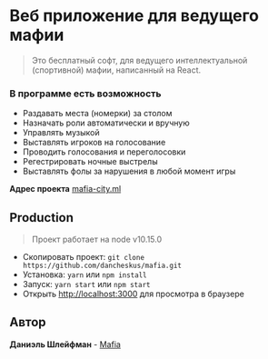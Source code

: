 # Веб приложение для ведущего мафии
>Это бесплатный софт, для ведущего интеллектуальной (спортивной) мафии, написанный на React.

### В программе есть возможность
* Раздавать места (номерки) за столом
* Назначать роли автоматически и вручную
* Управлять музыкой
* Выставлять игроков на голосование
* Проводить голосования и переголосовки
* Регестрировать ночные выстрелы
* Выставлять фолы за нарушения в любой момент игры

**Адрес проекта** [mafia-city.ml](https://mafia-city.ml/)

## Production
> Проект работает на node v10.15.0

- Скопировать проект:  `git clone https://github.com/dancheskus/mafia.git`
- Установка: `yarn` или `npm install`
- Запуск: `yarn start` или `npm start`
- Открыть [http://localhost:3000](http://localhost:3000) для просмотра в браузере


## Автор

**Даниэль Шлейфман** - [Mafia](https://github.com/dancheskus)
